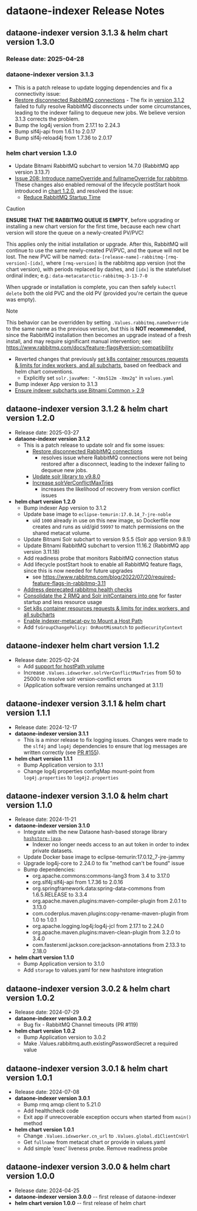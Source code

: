 # dataone-indexer Release Notes

## dataone-indexer version 3.1.3 & helm chart version 1.3.0

### Release date: 2025-04-28

### dataone-indexer version 3.1.3
* This is a patch release to update logging dependencies and fix a connectivity issue:
* [Restore disconnected RabbitMQ connections](https://github.com/DataONEorg/dataone-indexer/issues/176) -
  The fix in [version 3.1.2](#dataone-indexer-version-312--helm-chart-version-120) failed to fully
  resolve RabbitMQ disconnects under some circumstances, leading to the indexer failing to dequeue
  new jobs. We believe version 3.1.3 corrects the problem.
* Bump the log4j version from 2.17.1 to 2.24.3
* Bump slf4j-api from 1.6.1 to 2.0.17
* Bump slf4j-reload4j from 1.7.36 to 2.0.17

### helm chart version 1.3.0

* Update Bitnami RabbitMQ subchart to version 14.7.0 (RabbitMQ app version 3.13.7)
* [Issue 208: Introduce nameOverride and
  fullnameOverride for rabbitmq](https://github.com/DataONEorg/dataone-indexer/pull/208). These
  changes also enabled removal of the lifecycle postStart hook introduced in
  [chart 1.2.0](#dataone-indexer-version-312--helm-chart-version-120), and resolved the issue:
  * [Reduce RabbitMQ Startup Time](https://github.com/DataONEorg/dataone-indexer/issues/202)

> [!CAUTION]
> **ENSURE THAT THE RABBITMQ QUEUE IS EMPTY**, before upgrading or installing a new chart version
> for the first time, because each new chart version will store the queue on a newly-created PV/PVC!
>
> This applies only the initial installation or upgrade. After this, RabbitMQ will continue to use
> the same newly-created PV/PVC, and the queue will not be lost. The new PVC will be named:
> `data-[release-name]-rabbitmq-[rmq-version]-[idx]`, where `[rmq-version]` is the rabbitmq app
> version (not the chart version), with periods replaced by dashes, and `[idx]` is the statefulset
> ordinal index; e.g.: `data-metacatarctic-rabbitmq-3-13-7-0`
>
> When upgrade or installation is complete, you can then safely `kubectl delete` both the old PVC
> and the old PV (provided you're certain the queue was empty).

> [!NOTE]
> This behavior can be overridden by setting `.Values.rabbitmq.nameOverride` to the same name as the
> previous version, but this is **NOT recommended**, since the RabbitMQ installation then becomes an
> upgrade instead of a fresh install, and may require significant manual intervention; see:
> https://www.rabbitmq.com/docs/feature-flags#version-compatibility


* Reverted changes that previously [set k8s container resources requests & limits for index
  workers, and all subcharts](https://github.com/DataONEorg/dataone-indexer/issues/182), based on
 feedback and helm chart conventions.
  * Explicitly set `solr.javaMem: "-Xms512m -Xmx2g"` in `values.yaml`
* Bump indexer App version to 3.1.3
* [Ensure indexer subcharts use Bitnami Common > 2.9](https://github.com/DataONEorg/dataone-indexer/issues/206)


## dataone-indexer version 3.1.2 & helm chart version 1.2.0

* Release date: 2025-03-27
* **dataone-indexer version 3.1.2**
  * This is a patch release to update solr and fix some issues:
    * [Restore disconnected RabbitMQ connections](https://github.com/DataONEorg/dataone-indexer/issues/176)
      - resolves issue where RabbitMQ connections were not being restored after a disconnect,
        leading to the indexer failing to dequeue new jobs.
    * [Update solr library to v9.8.0](https://github.com/DataONEorg/dataone-indexer/issues/169)
    * [Increase solrVerConflictMaxTries](https://github.com/DataONEorg/dataone-indexer/issues/158)
      - increases the likelihood of recovery from version conflict issues
* **helm chart version 1.2.0**
  * Bump indexer App version to 3.1.2
  * Update base image to `eclipse-temurin:17.0.14_7-jre-noble`
    - uid `1000` already in use on this new image, so Dockerfile now creates and runs as uid/gid
      `59997` to match permissions on the shared metacat volume.
  * Update Bitnami Solr subchart to version 9.5.5 (Solr app version 9.8.1)
  * Update Bitnami RabbitMQ subchart to version 11.16.2 (RabbitMQ app version 3.11.18)
  * Add readiness probe that monitors RabbitMQ connection status
  * Add lifecycle postStart hook to enable all RabbitMQ feature flags, since this is now needed for
    future upgrades
    - see https://www.rabbitmq.com/blog/2022/07/20/required-feature-flags-in-rabbitmq-3.11
  * [Address deprecated rabbitmq health checks](https://github.com/DataONEorg/dataone-indexer/issues/163)
  * [Consolidate the 2 RMQ and Solr initContainers into
    one](https://github.com/DataONEorg/dataone-indexer/issues/183) for faster startup and less
    resource usage
  * [Set k8s container resources requests & limits for index workers, and all
    subcharts](https://github.com/DataONEorg/dataone-indexer/issues/182)
  * [Enable indexer-metacat-pv to Mount a Host Path](https://github.com/DataONEorg/dataone-indexer/issues/162)
  * Add `fsGroupChangePolicy: OnRootMismatch` to `podSecurityContext`


## dataone-indexer helm chart version 1.1.2

* Release date: 2025-02-24
  * Add [support for hostPath volume](https://github.com/DataONEorg/dataone-indexer/pull/164)
  * Increase `.Values.idxworker.solrVerConflictMaxTries` from 50 to 25000 to resolve solr
    version-conflict errors
  * (Application software version remains unchanged at 3.1.1)

## dataone-indexer version 3.1.1 & helm chart version 1.1.1

* Release date: 2024-12-17
* **dataone-indexer version 3.1.1**
  * This is a minor release to fix logging issues. Changes were made to the `slf4j` and `log4j`
    dependencies to ensure that log messages are written correctly
    (see [PR #155](https://github.com/DataONEorg/dataone-indexer/pull/155)).
* **helm chart version 1.1.1**
  * Bump Application version to 3.1.1
  * Change log4j properties configMap mount-point from `log4j.properties` to `log4j2.properties`

## dataone-indexer version 3.1.0 & helm chart version 1.1.0

* Release date: 2024-11-21
* **dataone-indexer version 3.1.0**
  * Integrate with the new Dataone hash-based storage library
    [`hashstore-java`](https://github.com/DataONEorg/hashstore-java).
    * Indexer no longer needs access to an aut token in order to index private datasets.
  * Update Docker base image to eclipse-temurin:17.0.12_7-jre-jammy
  * Upgrade log4j-core to 2.24.0 to fix "method can't be found" issue
  * Bump dependencies:
    * org.apache.commons:commons-lang3 from 3.4 to 3.17.0
    * org.slf4j:slf4j-api from 1.7.36 to 2.0.16
    * org.springframework.data:spring-data-commons from 1.6.5.RELEASE to 3.3.4
    * org.apache.maven.plugins:maven-compiler-plugin from 2.0.1 to 3.13.0
    * com.coderplus.maven.plugins:copy-rename-maven-plugin from 1.0 to 1.0.1
    * org.apache.logging.log4j:log4j-jcl from 2.17.1 to 2.24.0
    * org.apache.maven.plugins:maven-clean-plugin from 3.2.0 to 3.4.0
    * com.fasterxml.jackson.core:jackson-annotations from 2.13.3 to 2.18.0
* **helm chart version 1.1.0**
  * Bump Application version to 3.1.0
  * Add `storage` to values.yaml for new hashstore integration

## dataone-indexer version 3.0.2 & helm chart version 1.0.2

* Release date: 2024-07-29
* **dataone-indexer version 3.0.2**
  * Bug fix - RabbitMQ Channel timeouts (PR #119)
* **helm chart version 1.0.2**
  * Bump Application version to 3.0.2
  * Make .Values.rabbitmq.auth.existingPasswordSecret a required value

## dataone-indexer version 3.0.1 & helm chart version 1.0.1

* Release date: 2024-07-08
* **dataone-indexer version 3.0.1**
  * Bump rmq amqp client to 5.21.0
  * Add healthcheck code
  * Exit app if unrecoverable exception occurs when started from `main()` method
* **helm chart version 1.0.1**
  * Change `.Values.idxworker.cn_url` to `.Values.global.d1ClientCnUrl`
  * Get `fullname` from metacat chart or provide in values.yaml
  * Add simple 'exec' liveness probe. Remove readiness probe

## dataone-indexer version 3.0.0 & helm chart version 1.0.0

* Release date: 2024-04-25
* **dataone-indexer version 3.0.0** -- first release of dataone-indexer
* **helm chart version 1.0.0** -- first release of helm chart
